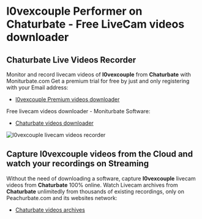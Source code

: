 # l0vexcouple Performer on Chaturbate - Free LiveCam videos downloader

## Chaturbate Live Videos Recorder

Monitor and record livecam videos of **l0vexcouple** from **Chaturbate** with Moniturbate.com
Get a premium trial for free by just and only registering with your Email address:
* [l0vexcouple Premium videos downloader](https://moniturbate.com/request-demo-licence-key.html)

Free livecam videos downloader - Moniturbate Software:
* [Chaturbate videos downloader](https://moniturbate.com/moniturbate-download-software.html)

![l0vexcouple livecam videos recorder](https://peachurnet.com/templates/moniturbate-software.png)


## Capture l0vexcouple videos from the Cloud and watch your recordings on Streaming

Without the need of downloading a software, capture **l0vexcouple** livecam videos from **Chaturbate** 100% online.
Watch Livecam archives from **Chaturbate** unlimitedly from thousands of existing recordings, only on Peachurbate.com and its websites network:
* [Chaturbate videos archives](https://peachurnet.com/)